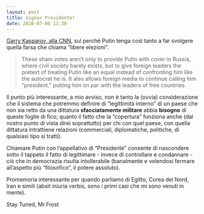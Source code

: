 ```yaml
---
layout: post
title: Signor Presidente!
date: 2020-07-06 13:30
---
```


[Garry Kasparov, alla CNN,](https://www.cnn.com/2020/07/05/opinions/russian-democracy-is-a-farce-kasparov/index.html) sul perché Putin tenga così tanto a far svolgere quella farsa che chiama “libere elezioni”.

> These sham votes aren’t only to provide Putin with cover in Russia, where civil society barely exists, but to give foreign leaders the pretext of treating Putin like an equal instead of confronting him like the autocrat he is. It also allows foreign media to continue calling him “president,” putting him on par with the leaders of free countries.

Il punto più interessante, a mio avviso, non è tanto la (ovvia) considerazione che il sistema che potremmo definire di “legittimità interno” di un paese che non sia retto da una dittatura **sfacciatamente militare** abbia **bisogno** di queste foglie di fico; quanto il fatto che la “copertura” funziona anche (dal nostro punto di vista direi soprattutto) per chi con quel paese, con quella dittatura intrattiene relazioni (commerciali, diplomatiche, politiche, di qualsiasi tipo si tratti).

Chiamare Putin con l’appellativo di “Presidente” consente di nascondere sotto il tappeto il fatto di legittimare - invece di controllare e condannare - ciò che in democrazia risulta intollerabile (banalmente e volendosi fermare all’aspetto più “filosofico”, il potere assoluto).

Promemoria interessante per quando parliamo di Egitto, Corea del Nord, Iran e simili (absit iniuria verbis, sono i primi casi che mi sono venuti in mente).

Stay Tuned, Mr.Frost 